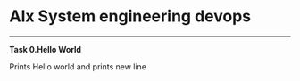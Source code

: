 # Alx System engineering devops


_________


**Task 0.Hello World**

Prints Hello world and prints new line
